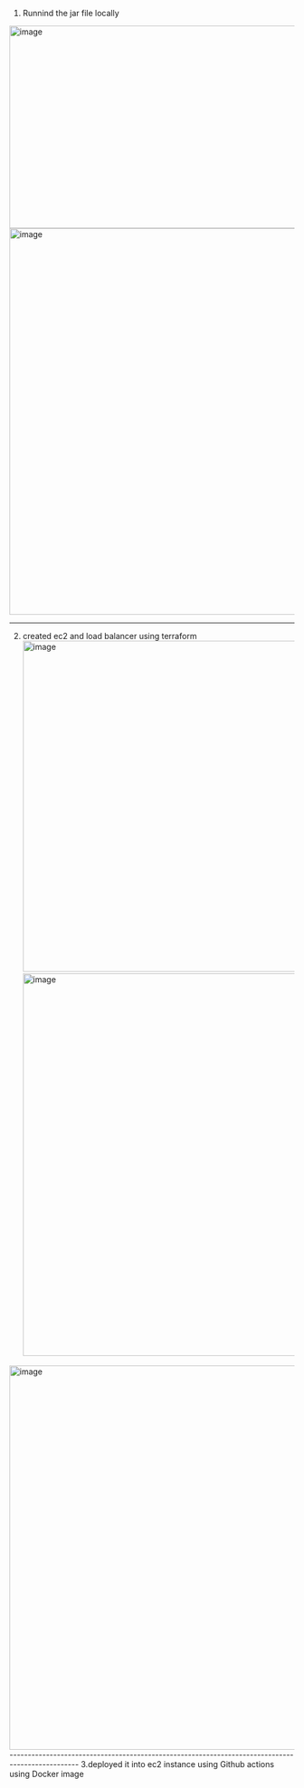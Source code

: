 1. Runnind the jar file locally
  <img width="1364" height="358" alt="image" src="https://github.com/user-attachments/assets/cf7d99af-3530-4b84-9404-96462b6d4e9a" />
<img width="1365" height="683" alt="image" src="https://github.com/user-attachments/assets/a1bf062c-08cc-43ba-bdc9-d1cd76e47eba" />

----------------------------------------------------------------------------------------------
2. created ec2 and load balancer using terraform
   <img width="1123" height="585" alt="image" src="https://github.com/user-attachments/assets/f6ab338a-535f-46d7-8926-cac86bf41d8d" />
   <img width="1363" height="676" alt="image" src="https://github.com/user-attachments/assets/eb5b4155-7bc7-472b-8794-2eb35173ce01" />
  <img width="1363" height="679" alt="image" src="https://github.com/user-attachments/assets/9604a652-1b20-4f81-9ddc-447a0aea3119" />
-------------------------------------------------------------------------------------------------
3.deployed it into ec2 instance using Github actions using Docker image 
 
   
 

